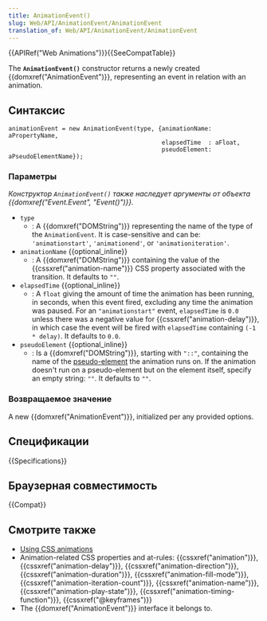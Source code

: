 ```yaml
---
title: AnimationEvent()
slug: Web/API/AnimationEvent/AnimationEvent
translation_of: Web/API/AnimationEvent/AnimationEvent
---
```


{{APIRef("Web Animations")}}{{SeeCompatTable}}

The **`AnimationEvent()`** constructor returns a newly created {{domxref("AnimationEvent")}}, representing an event in relation with an animation.

## Синтаксис

```
animationEvent = new AnimationEvent(type, {animationName: aPropertyName,
                                           elapsedTime  : aFloat,
                                           pseudoElement: aPseudoElementName});
```

### Параметры

_Конструктор `AnimationEvent()` также наследует аргументы от объекта {{domxref("Event.Event", "Event()")}}._

- `type`
  - : A {{domxref("DOMString")}} representing the name of the type of the `AnimationEvent`. It is case-sensitive and can be: `'animationstart'`, `'animationend'`, or `'animationiteration'`.
- `animationName` {{optional_inline}}
  - : A {{domxref("DOMString")}} containing the value of the {{cssxref("animation-name")}} CSS property associated with the transition. It defaults to `""`.
- `elapsedTime` {{optional_inline}}
  - : A `float` giving the amount of time the animation has been running, in seconds, when this event fired, excluding any time the animation was paused. For an `"animationstart"` event, `elapsedTime` is `0.0` unless there was a negative value for {{cssxref("animation-delay")}}, in which case the event will be fired with `elapsedTime` containing `(-1 * delay)`. It defaults to `0.0`.
- `pseudoElement` {{optional_inline}}
  - : Is a {{domxref("DOMString")}}, starting with `"::"`, containing the name of the [pseudo-element](/ru/docs/Web/CSS/Pseudo-elements) the animation runs on. If the animation doesn't run on a pseudo-element but on the element itself, specify an empty string: `""`. It defaults to `""`.

### Возвращаемое значение

A new {{domxref("AnimationEvent")}}, initialized per any provided options.

## Спецификации

{{Specifications}}

## Браузерная совместимость

{{Compat}}

## Смотрите также

- [Using CSS animations](/ru/docs/CSS/Using_CSS_animations)
- Animation-related CSS properties and at-rules: {{cssxref("animation")}}, {{cssxref("animation-delay")}}, {{cssxref("animation-direction")}}, {{cssxref("animation-duration")}}, {{cssxref("animation-fill-mode")}}, {{cssxref("animation-iteration-count")}}, {{cssxref("animation-name")}}, {{cssxref("animation-play-state")}}, {{cssxref("animation-timing-function")}}, {{cssxref("@keyframes")}}
- The {{domxref("AnimationEvent")}} interface it belongs to.

